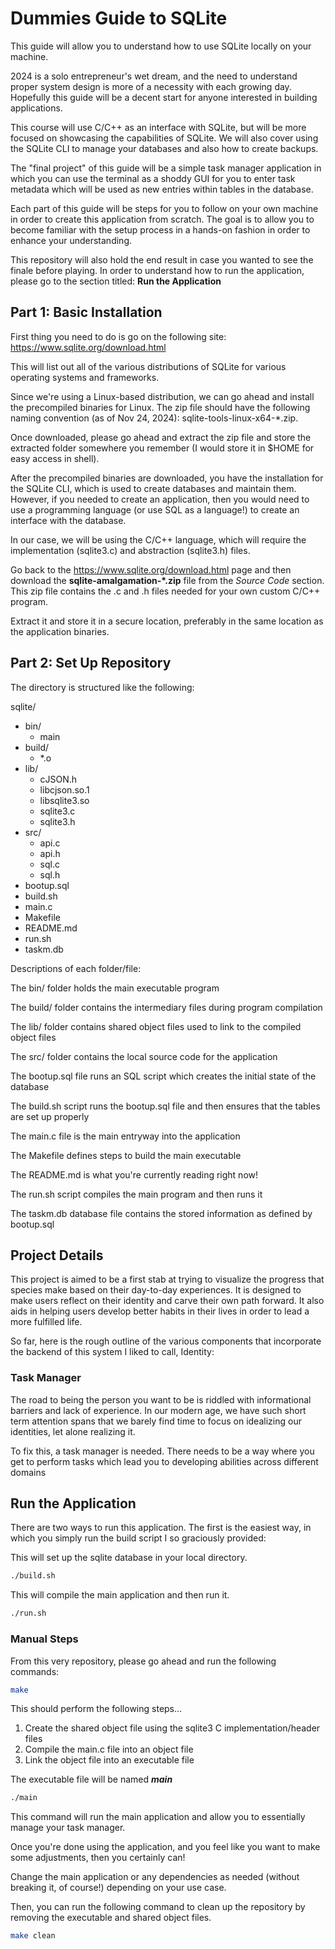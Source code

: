 # Dummies Guide to SQLite

This guide will allow you to understand how to use SQLite locally on your machine. 

2024 is a solo entrepreneur's wet dream, and the need to understand proper system design is more of a necessity with each growing day. 
Hopefully this guide will be a decent start for anyone interested in building applications. 

This course will use C/C++ as an interface with SQLite, but will be more focused on showcasing the capabilities of SQLite. 
We will also cover using the SQLite CLI to manage your databases and also how to create backups. 

The "final project" of this guide will be a simple task manager application in which you can use the terminal as a shoddy GUI for you to enter task metadata
which will be used as new entries within tables in the database.


Each part of this guide will be steps for you to follow on your own machine in order to create this application from scratch. 
The goal is to allow you to become familiar with the setup process in a hands-on fashion in order to enhance your understanding. 

This repository will also hold the end result in case you wanted to see the finale before playing. 
In order to understand how to run the application, please go to the section titled: <b>Run the Application</b> 

## Part 1: Basic Installation

First thing you need to do is go on the following site: https://www.sqlite.org/download.html 

This will list out all of the various distributions of SQLite for various operating systems and frameworks.

Since we're using a Linux-based distribution, we can go ahead and install the precompiled binaries for Linux. 
The zip file should have the following naming convention (as of Nov 24, 2024): sqlite-tools-linux-x64-*.zip.

Once downloaded, please go ahead and extract the zip file and store the extracted folder somewhere you remember (I would store it in $HOME for easy access in shell).

After the precompiled binaries are downloaded, you have the installation for the SQLite CLI, which is used to create databases and maintain them. 
However, if you needed to create an application, then you would need to use a programming language (or use SQL as a language!) to create an interface with the database. 

In our case, we will be using the C/C++ language, which will require the implementation (sqlite3.c) and abstraction (sqlite3.h) files. 

Go back to the https://www.sqlite.org/download.html page and then download the <b>sqlite-amalgamation-*.zip</b> file from the <i>Source Code</i> section.
This zip file contains the .c and .h files needed for your own custom C/C++ program. 

Extract it and store it in a secure location, preferably in the same location as the application binaries. 



## Part 2: Set Up Repository

The directory is structured like the following:

sqlite/

- bin/
    - main
- build/
    - *.o
- lib/
    - cJSON.h
    - libcjson.so.1
    - libsqlite3.so
    - sqlite3.c
    - sqlite3.h
- src/
    - api.c
    - api.h
    - sql.c
    - sql.h
- bootup.sql
- build.sh
- main.c
- Makefile
- README.md
- run.sh
- taskm.db


Descriptions of each folder/file: 

The bin/ folder holds the main executable program

The build/ folder contains the intermediary files during program compilation

The lib/ folder contains shared object files used to link to the compiled object files

The src/ folder contains the local source code for the application

The bootup.sql file runs an SQL script which creates the initial state of the database

The build.sh script runs the bootup.sql file and then ensures that the tables are set up properly

The main.c file is the main entryway into the application

The Makefile defines steps to build the main executable

The README.md is what you're currently reading right now!

The run.sh script compiles the main program and then runs it 

The taskm.db database file contains the stored information as defined by bootup.sql

## Project Details

This project is aimed to be a first stab at trying to visualize the progress that species make based on their day-to-day experiences. It is designed
to make users reflect on their identity and carve their own path forward. It also aids in helping users develop better habits in their lives in order to 
lead a more fulfilled life. 

So far, here is the rough outline of the various components that incorporate the backend of this system I liked to call, Identity: 

### Task Manager

The road to being the person you want to be is riddled with informational barriers and lack of experience. In our modern age, we have such
short term attention spans that we barely find time to focus on idealizing our identities, let alone realizing it. 

To fix this, a task manager is needed. There needs to be a way where you get to perform tasks which lead you to developing abilities across different domains 

## Run the Application

There are two ways to run this application. The first is the easiest way, in which you simply run the build script I so graciously provided:

This will set up the sqlite database in your local directory.

```bash
./build.sh
```

This will compile the main application and then run it.

```bash
./run.sh
```

### Manual Steps

From this very repository, please go ahead and run the following commands:

```bash
make
```

This should perform the following steps...
1. Create the shared object file using the sqlite3 C implementation/header files
2. Compile the main.c file into an object file
3. Link the object file into an executable file

The executable file will be named <b><i>main</i></b>

```bash
./main
```

This command will run the main application and allow you to essentially manage your task manager. 

Once you're done using the application, and you feel like you want to make some adjustments, then you certainly can! 

Change the main application or any dependencies as needed (without breaking it, of course!) depending on your use case. 


Then, you can run the following command to clean up the repository by removing the executable and shared object files. 

```bash
make clean
```
